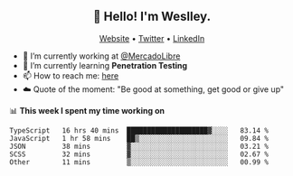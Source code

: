 <h2 align="center">👋 Hello! I'm Weslley.</h2>
<p align="center">
  <a href="http://weslleyneri.com.br">Website</a> •
  <a href="https://twitter.com/Weslley_Neri">Twitter</a> •
  <a href="https://www.linkedin.com/in/weslley-neri-3658908b">LinkedIn</a>
</p>


- 🔭 I’m currently working at [@MercadoLibre](https://github.com/mercadolibre)
- 🌱 I’m currently learning **Penetration Testing**
- 📫 How to reach me: [here](mailto:weslley39@gmail.com)
- ☁️ Quote of the moment: "Be good at something, get good or give up"

📊 **This week I spent my time working on**
<!--START_SECTION:waka-->
```text
TypeScript   16 hrs 40 mins  ████████████████████▓░░░░   83.14 % 
JavaScript   1 hr 58 mins    ██▒░░░░░░░░░░░░░░░░░░░░░░   09.84 % 
JSON         38 mins         ▓░░░░░░░░░░░░░░░░░░░░░░░░   03.21 % 
SCSS         32 mins         ▓░░░░░░░░░░░░░░░░░░░░░░░░   02.67 % 
Other        11 mins         ▒░░░░░░░░░░░░░░░░░░░░░░░░   00.99 % 
```
<!--END_SECTION:waka-->

<!-- Inspired by https://github.com/gruselhaus/gruselhaus -->